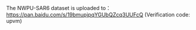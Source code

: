 The NWPU-SAR6 dataset is uploaded to：https://pan.baidu.com/s/19bmupjpqYGUbQZcq3UUFcQ (Verification code: upvm)
